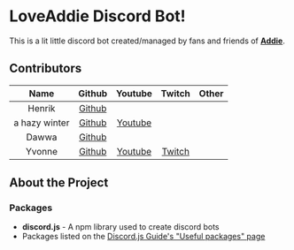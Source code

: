 # LoveAddie Discord Bot!

This is a lit little discord bot created/managed by fans and friends of **[Addie](https://twitch.tv/loveaddie)**.

## Contributors

|     Name      |                   Github                   |                               Youtube                               |               Twitch                | Other |
| :-----------: | :----------------------------------------: | :-----------------------------------------------------------------: | :---------------------------------: | :---: |
|    Henrik     | [Github](https://github.com/henrikvtcodes) |
| a hazy winter |  [Github](https://github.com/ahazywinter)  | [Youtube](https://www.youtube.com/channel/UC5V1dBucnhGyX9C0mjeUx1Q) |
|     Dawwa     |    [Github](https://github.com/dawwa1)     |
|    Yvonne     |    [Github](https://github.com/crytorr)    | [Youtube](https://www.youtube.com/channel/UC2OF8hc4huBn1whoU7FbeTw) | [Twitch](https://twitch.tv/crytorr) |

## About the Project

### Packages

- **discord.js** - A npm library used to create discord bots
- Packages listed on the [Discord.js Guide's "Useful packages" page](https://discordjs.guide/miscellaneous/useful-packages.html#common-tags)
